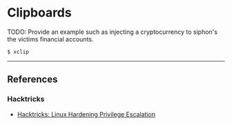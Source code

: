 # Clipboards

TODO: Provide an example such as injecting a cryptocurrency to siphon's the victims financial accounts.

```
$ xclip
```

---
## References

### Hacktricks

- [Hacktricks: Linux Hardening Privilege Escalation](https://book.hacktricks.wiki/en/linux-hardening/privilege-escalation/index.html)